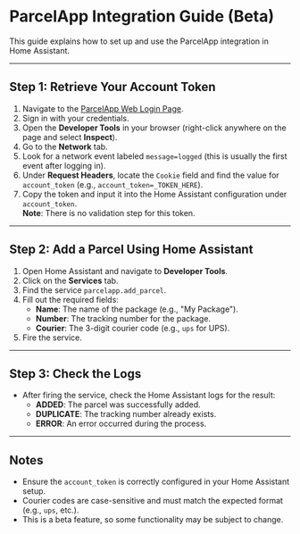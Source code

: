 # ParcelApp Integration Guide (Beta)

This guide explains how to set up and use the ParcelApp integration in Home Assistant.

---

## Step 1: Retrieve Your Account Token

1. Navigate to the [ParcelApp Web Login Page](https://web.parcelapp.net/).
2. Sign in with your credentials.
3. Open the **Developer Tools** in your browser (right-click anywhere on the page and select **Inspect**).
4. Go to the **Network** tab.
5. Look for a network event labeled `message=logged` (this is usually the first event after logging in).
6. Under **Request Headers**, locate the `Cookie` field and find the value for `account_token` (e.g., `account_token=_TOKEN_HERE`).
7. Copy the token and input it into the Home Assistant configuration under `account_token`.  
   **Note**: There is no validation step for this token.

---

## Step 2: Add a Parcel Using Home Assistant

1. Open Home Assistant and navigate to **Developer Tools**.
2. Click on the **Services** tab.
3. Find the service `parcelapp.add_parcel`.
4. Fill out the required fields:
   - **Name**: The name of the package (e.g., "My Package").
   - **Number**: The tracking number for the package.
   - **Courier**: The 3-digit courier code (e.g., `ups` for UPS).
5. Fire the service.

---

## Step 3: Check the Logs

- After firing the service, check the Home Assistant logs for the result:
  - **ADDED**: The parcel was successfully added.
  - **DUPLICATE**: The tracking number already exists.
  - **ERROR**: An error occurred during the process.

---

## Notes

- Ensure the `account_token` is correctly configured in your Home Assistant setup.
- Courier codes are case-sensitive and must match the expected format (e.g., `ups`, etc.).
- This is a beta feature, so some functionality may be subject to change.